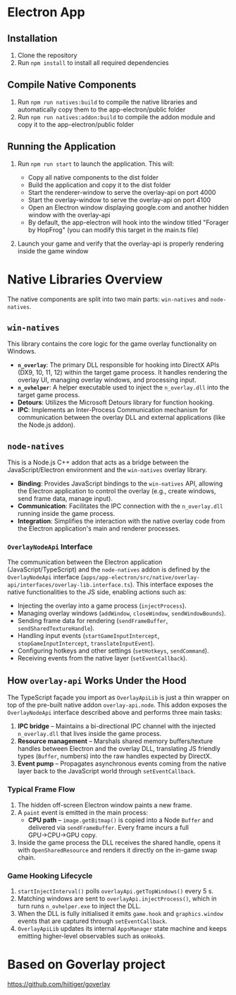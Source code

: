 # Electron App

## Installation

1. Clone the repository
2. Run `npm install` to install all required dependencies

## Compile Native Components

1. Run `npm run natives:build` to compile the native libraries and automatically copy them to the app-electron/public folder
2. Run `npm run natives:addon:build` to compile the addon module and copy it to the app-electron/public folder

## Running the Application

1. Run `npm run start` to launch the application. This will:

   - Copy all native components to the dist folder
   - Build the application and copy it to the dist folder
   - Start the renderer-window to serve the overlay-api on port 4000
   - Start the overlay-window to serve the overlay-api on port 4100
   - Open an Electron window displaying google.com and another hidden window with the overlay-api
   - By default, the app-electron will hook into the window titled "Forager by HopFrog" (you can modify this target in the main.ts file)

2. Launch your game and verify that the overlay-api is properly rendering inside the game window

# Native Libraries Overview

The native components are split into two main parts: `win-natives` and `node-natives`.

## `win-natives`

This library contains the core logic for the game overlay functionality on Windows.

- **`n_overlay`**: The primary DLL responsible for hooking into DirectX APIs (DX9, 10, 11, 12) within the target game process. It handles rendering the overlay UI, managing overlay windows, and processing input.
- **`n_ovhelper`**: A helper executable used to inject the `n_overlay.dll` into the target game process.
- **Detours**: Utilizes the Microsoft Detours library for function hooking.
- **IPC**: Implements an Inter-Process Communication mechanism for communication between the overlay DLL and external applications (like the Node.js addon).

## `node-natives`

This is a Node.js C++ addon that acts as a bridge between the JavaScript/Electron environment and the `win-natives` overlay library.

- **Binding**: Provides JavaScript bindings to the `win-natives` API, allowing the Electron application to control the overlay (e.g., create windows, send frame data, manage input).
- **Communication**: Facilitates the IPC connection with the `n_overlay.dll` running inside the game process.
- **Integration**: Simplifies the interaction with the native overlay code from the Electron application's main and renderer processes.

### `OverlayNodeApi` Interface

The communication between the Electron application (JavaScript/TypeScript) and the `node-natives` addon is defined by the `OverlayNodeApi` interface (`apps/app-electron/src/native/overlay-api/interfaces/overlay-lib.interface.ts`). This interface exposes the native functionalities to the JS side, enabling actions such as:

- Injecting the overlay into a game process (`injectProcess`).
- Managing overlay windows (`addWindow`, `closeWindow`, `sendWindowBounds`).
- Sending frame data for rendering (`sendFrameBuffer`, `sendSharedTextureHandle`).
- Handling input events (`startGameInputIntercept`, `stopGameInputIntercept`, `translateInputEvent`).
- Configuring hotkeys and other settings (`setHotkeys`, `sendCommand`).
- Receiving events from the native layer (`setEventCallback`).

## How `overlay-api` Works Under the Hood

The TypeScript façade you import as `OverlayApiLib` is just a thin wrapper on top of the pre-built native addon `overlay-api.node`. This addon exposes the `OverlayNodeApi` interface described above and performs three main tasks:

1. **IPC bridge** – Maintains a bi-directional IPC channel with the injected `n_overlay.dll` that lives inside the game process.
2. **Resource management** – Marshals shared memory buffers/texture handles between Electron and the overlay DLL, translating JS friendly types (`Buffer`, numbers) into the raw handles expected by DirectX.
3. **Event pump** – Propagates asynchronous events coming from the native layer back to the JavaScript world through `setEventCallback`.

### Typical Frame Flow

1. The hidden off-screen Electron window paints a new frame.
2. A `paint` event is emitted in the main process:
   - **CPU path** – `image.getBitmap()` is copied into a Node `Buffer` and delivered via `sendFrameBuffer`. Every frame incurs a full GPU→CPU→GPU copy.
3. Inside the game process the DLL receives the shared handle, opens it with `OpenSharedResource` and renders it directly on the in-game swap chain.

### Game Hooking Lifecycle

1. `startInjectInterval()` polls `overlayApi.getTopWindows()` every 5 s.
2. Matching windows are sent to `overlayApi.injectProcess()`, which in turn runs `n_ovhelper.exe` to inject the DLL.
3. When the DLL is fully initialised it emits `game.hook` and `graphics.window` events that are captured through `setEventCallback`.
4. `OverlayApiLib` updates its internal `AppsManager` state machine and keeps emitting higher-level observables such as `onHook$`.

# Based on Goverlay project

https://github.com/hiitiger/goverlay

